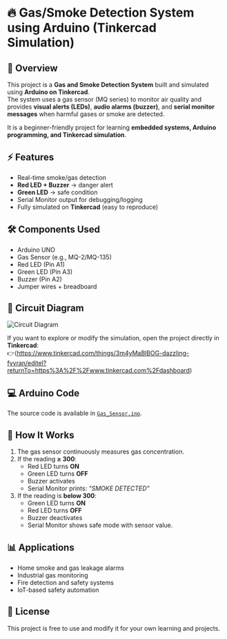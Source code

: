 # 🔥 Gas/Smoke Detection System using Arduino (Tinkercad Simulation)

## 📖 Overview
This project is a **Gas and Smoke Detection System** built and simulated using **Arduino on Tinkercad**.  
The system uses a gas sensor (MQ series) to monitor air quality and provides **visual alerts (LEDs)**, **audio alarms (buzzer)**, and **serial monitor messages** when harmful gases or smoke are detected.  

It is a beginner-friendly project for learning **embedded systems, Arduino programming, and Tinkercad simulation**.


## ⚡ Features
- Real-time smoke/gas detection  
- **Red LED + Buzzer** → danger alert  
- **Green LED** → safe condition  
- Serial Monitor output for debugging/logging  
- Fully simulated on **Tinkercad** (easy to reproduce)  

## 🛠️ Components Used
- Arduino UNO  
- Gas Sensor (e.g., MQ-2/MQ-135)  
- Red LED (Pin A1)  
- Green LED (Pin A3)  
- Buzzer (Pin A2)  
- Jumper wires + breadboard  

## 🔌 Circuit Diagram
![Circuit Diagram](circuit_diagram.png)

If you want to explore or modify the simulation, open the project directly in **Tinkercad**:  
👉(https://www.tinkercad.com/things/3m4yMaBlBOG-dazzling-fyyran/editel?returnTo=https%3A%2F%2Fwww.tinkercad.com%2Fdashboard)


## 💻 Arduino Code
The source code is available in [`Gas_Sensor.ino`](Gas_Sensor.ino).

## 🚀 How It Works
1. The gas sensor continuously measures gas concentration.  
2. If the reading **≥ 300**:  
   - Red LED turns **ON**  
   - Green LED turns **OFF**  
   - Buzzer activates  
   - Serial Monitor prints: *"SMOKE DETECTED"*  
3. If the reading is **below 300**:  
   - Green LED turns **ON**  
   - Red LED turns **OFF**  
   - Buzzer deactivates  
   - Serial Monitor shows safe mode with sensor value.  

## 📊 Applications
- Home smoke and gas leakage alarms  
- Industrial gas monitoring  
- Fire detection and safety systems  
- IoT-based safety automation  


## 📜 License
This project is free to use and modify it for your own learning and projects.
